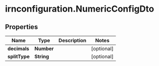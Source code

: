 # irnconfiguration.NumericConfigDto

## Properties

Name | Type | Description | Notes
------------ | ------------- | ------------- | -------------
**decimals** | **Number** |  | [optional] 
**splitType** | **String** |  | [optional] 


